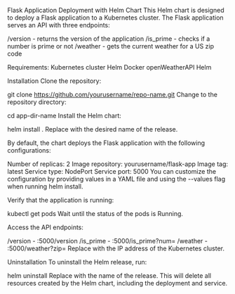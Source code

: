 Flask Application Deployment with Helm Chart
This Helm chart is designed to deploy a Flask application to a Kubernetes cluster. The Flask application serves an API with three endpoints:

/version - returns the version of the application
/is_prime - checks if a number is prime or not
/weather - gets the current weather for a US zip code

Requirements:
Kubernetes cluster
Helm 
Docker
openWeatherAPI
Helm

Installation
Clone the repository:


git clone https://github.com/yourusername/repo-name.git
Change to the repository directory:

cd app-dir-name
Install the Helm chart:


helm install <release-name> .
Replace <release-name> with the desired name of the release.

By default, the chart deploys the Flask application with the following configurations:

Number of replicas: 2
Image repository: yourusername/flask-app
Image tag: latest
Service type: NodePort
Service port: 5000
You can customize the configuration by providing values in a YAML file and using the --values flag when running helm install.

Verify that the application is running:

kubectl get pods
Wait until the status of the pods is Running.

Access the API endpoints:

/version - <cluster-ip>:5000/version
/is_prime - <cluster-ip>:5000/is_prime?num=<number>
/weather - <cluster-ip>:5000/weather?zip=<zip-code>
Replace <cluster-ip> with the IP address of the Kubernetes cluster.

Uninstallation
To uninstall the Helm release, run:


helm uninstall <release-name>
Replace <release-name> with the name of the release. This will delete all resources created by the Helm chart, including the deployment and service.
